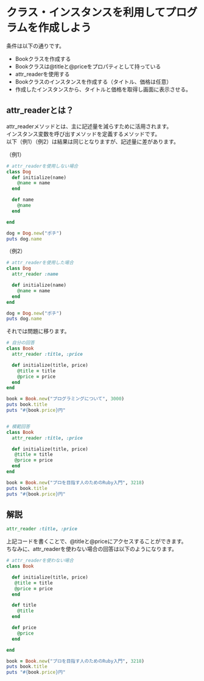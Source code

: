 # クラス・インスタンスを利用してプログラムを作成しよう
条件は以下の通りです。
- Bookクラスを作成する
- Bookクラスは@titleと@priceをプロパティとして持っている
- attr_readerを使用する
- Bookクラスのインスタンスを作成する（タイトル、価格は任意）
- 作成したインスタンスから、タイトルと価格を取得し画面に表示させる。

## attr_readerとは？
attr_readerメソッドとは、主に記述量を減らすために活用されます。<br>
インスタンス変数を呼び出すメソッドを定義するメソッドです。<br>
以下（例1）（例2）は結果は同じとなりますが、記述量に差があります。<br>

（例1）
```ruby
# attr_readerを使用しない場合
class Dog
  def initialize(name)
    @name = name
  end

  def name
    @name
  end

end

dog = Dog.new("ポチ")
puts dog.name
```
（例2）
```ruby
# attr_readerを使用した場合
class Dog
  attr_reader :name

  def initialize(name)
    @name = name
  end
end

dog = Dog.new("ポチ")
puts dog.name
```

それでは問題に移ります。
```ruby
# 自分の回答
class Book
  attr_reader :title, :price

  def initialize(title, price)
    @title = title
    @price = price
  end
end

book = Book.new("プログラミングについて", 3000)
puts book.title
puts "#{book.price}円"
```

```ruby

# 模範回答
class Book
  attr_reader :title, :price

  def initialize(title, price)
   @title = title
   @price = price
  end
end

book = Book.new("プロを目指す人のためのRuby入門", 3218)
puts book.title
puts "#{book.price}円"
```
## 解説
```ruby
attr_reader :title, :price
```
上記コードを書くことで、@titleと@priceにアクセスすることができます。<br>
ちなみに、attr_readerを使わない場合の回答は以下のようになります。<br>
```ruby
# attr_readerを使わない場合
class Book

  def initialize(title, price)
   @title = title
   @price = price
  end

  def title
    @title
  end

  def price
    @price
  end

end

book = Book.new("プロを目指す人のためのRuby入門", 3218)
puts book.title
puts "#{book.price}円"
```







